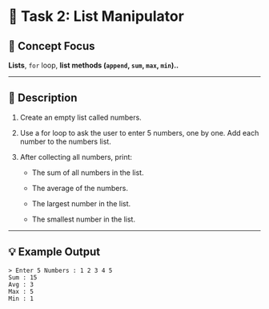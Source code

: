 # 🎯 Task 2: List Manipulator

## 🧠 Concept Focus
**Lists**, ```for``` loop, **list methods (```append```, ```sum```, ```max```, ```min```)..**

---

## 📄 Description

1. Create an empty list called numbers.

2. Use a for loop to ask the user to enter 5 numbers, one by one. Add each number to the numbers list.

3. After collecting all numbers, print:

    - The sum of all numbers in the list.

    - The average of the numbers.

    - The largest number in the list.

    - The smallest number in the list.
---

## 💡 Example Output

```
> Enter 5 Numbers : 1 2 3 4 5 
Sum : 15
Avg : 3
Max : 5
Min : 1 
```